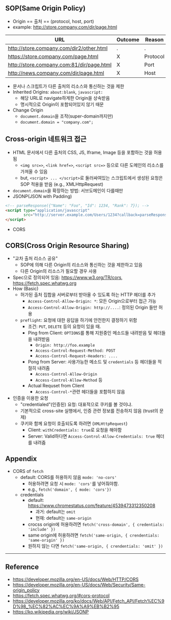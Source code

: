 ## SOP(Same Origin Policy)
- Origin == 출처 == (protocol, host, port)
- example: http://store.company.com/dir/page.html

| URL | Outcome | Reason |
| - | - | - |
| http://store.company.com/dir2/other.html | . | .
| https://store.company.com/page.html	| X | Protocol
| http://store.company.com:81/dir/page.html	 | X | Port
| http://news.company.com/dir/page.html	| X | Host

- 문서나 스크립트가 다른 출처의 리소스와 통신하는 것을 제한
- Inherited Origins: `about:blank`, `javascript:`
  - 해당 URL로 navigate하게한 Origin을 상속받음
  - 명시적으로 Origin이 포함되어있지 않기 때문
- Change Origin
  - `document.domain`을 조작(super-domain까지만)
  - `document.domain = "company.com";`

## Cross-origin 네트워크 접근
- HTML 문서에서 다른 출처의 CSS, JS, Iframe, Image 등을 포함하는 것을 허용됨
  - `<img src=>`, `<link href=>`, `<script src=>` 등으로 다른 도메인의 리소스를 가져올 수 있음
  - but, `<script> ... </script>`로 둘러싸여있는 스크립트에서 생성된 요청은 SOP 적용을 받음 (e.g., XMLHttpRequest)
- `document.domain`을 확장하는 방법: 서브도메인이 다를때만
- JSONP(JSON with Padding)

``` html
<!-- parseResponse({"Name": "Foo", "Id": 1234, "Rank": 7}); -->
<script type="application/javascript"
        src="http://server.example.com/Users/1234?callback=parseResponse">
</script>
```
- CORS



## CORS(Cross Origin Resource Sharing)
- "교차 출처 리소스 공유"
  - SOP에 의해 다른 Origin의 리소스와 통신하는 것을 제한하고 있음
  - 다른 Origin의 리소스가 필요할 경우 사용
- Spec으로 정의되어 있음: https://www.w3.org/TR/cors, https://fetch.spec.whatwg.org
- How (Basic)
  - 허가된 출처 집합을 서버로부터 받아올 수 있도록 하는 HTTP 헤더를 추가
    - `Access-Control-Allow-Origin: *`: 모든 Origin으로부터 접근 가능
    - `Access-Control-Allow-Origin: http://....`: 정의된 Origin 들만 허용
  - `preflight`: 요청에 대한 응답을 하기에 안전한지 결정하기 위함
    - 조건: `PUT`, `DELETE` 등의 요청이 있을 때.
    - Ping from Client: `OPTIONS`를 통해 지원중인 메소드들 내려받음 및 헤더들을 내려받음
      - `Origin: http://foo.example`
      - `Access-Control-Request-Method: POST`
      - `Access-Control-Request-Headers: ....`
    - Pong from Server: 사용가능한 메소드 및 `credentials` 등 헤더들을 적절히 내려줌
      - `Access-Control-Allow-Origin`
      - `Access-Control-Allow-Method` 등
    - Actual Requset from Client
      - `Access-Control-*`관련 헤더들을 포함하지 않음
- 인증을 이용한 요청
  - "credentialed"(인증된) 요청: 대표적으로 쿠키를 볼 것이냐.
  - 기본적으로 cross-site 실행에서, 인증 관련 정보를 전송하지 않음 (trust의 문제)
  - 쿠키와 함께 요청이 호출되도록 하려면 (`XMLHttpRequest`)
    - Client: `withCredentials: true`로 요청을 해야함
    - Server: Valid하다면 `Access-Control-Allow-Credentials: true` 헤더를 내려줌

## Appendix
- CORS of `fetch` 
  - default: CORS를 허용하지 않음 `mode: 'no-cors'`
    - 허용하려면 요청 시 `mode: 'cors'`를 넣어줘야함.
    - e.g., `fetch('domain', { mode: 'cors'})`
  - credentials
    - default: https://www.chromestatus.com/feature/4539473312350208
      - 과거: default는 `omit`
      - 현재: default는 `same-origin`
    - crocss origin에 허용하려면 `fetch('cross-domain', { credentials: 'include' })`
    - same origin에 허용하려면 `fetch('same-origin, { crendentials: 'same-origin' })`
    - 원하지 않는 다면 `fetch('same-origin, { crendentials: 'omit' })`

---
## Reference
- https://developer.mozilla.org/en-US/docs/Web/HTTP/CORS
- https://developer.mozilla.org/en-US/docs/Web/Security/Same-origin_policy
- https://fetch.spec.whatwg.org/#cors-protocol
- https://developer.mozilla.org/ko/docs/Web/API/Fetch_API/Fetch%EC%9D%98_%EC%82%AC%EC%9A%A9%EB%B2%95
- https://ko.wikipedia.org/wiki/JSONP